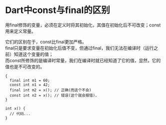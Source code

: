 # Dart中const与final的区别
用final修饰的变量，必须在定义时将其初始化，其值在初始化后不可改变；const用来定义常量。

它们的区别在于，const比final更加严格。  
final只是要求变量在初始化后值不变，但通过final，我们无法在编译时（运行之前）知道这个变量的值；  
而const所修饰的是编译时常量，我们在编译时就已经知道了它的值，显然，它的值也是不可改变的。
```
{
  final int m1 = 60;
  const int n1 = 42;
  final int m2 = x(); // 正确(而这个不会)
  const int n2 = x(); // 错误(这个就会报错)，
}

int x() {
  // 代码...
}

```

